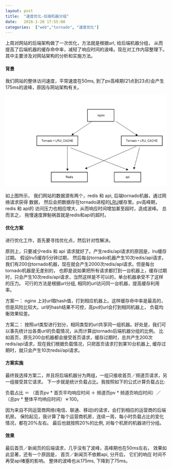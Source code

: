 ```yaml
---
layout: post
title:  "速度优化-后端机器分组"
date:   2016-1-20 17:55:00
categories:  ["web","tornado", "速度优化"]
---
```


上周对网站的后端架构做了一次优化，方法就是根据url, 给后端机器分组，
从而提高了后端机器的缓存命中率，减轻了响应时间的波峰。现在对工作内容整理下。
其中主要涉及对网站架构的分析和实施方法。

#### 背景

我们网站的整体访问速度，平常速度在50ms, 到了pv高峰期(21点到23点)会产生175ms的波峰，原因与网站架构有关。

![](/assets/pic/2016/02/site-struct.png)

如上图所示， 我们网站的数据源有两个，redis 和 api,  后端tornado机器，通过网络请求获得
数据， 然后会把数据存在tornado进程的[LRU][183fbcec]缓存里。pv高峰期， redis 和 api的
访问压力也相应增大，从而响应时间增加甚至超时，造成波峰。 总而言之， 拖慢速度罪魁祸首就是redis和api的超时。

#### 优化方案

进行优化工作，首先要寻找优化点，然后针对性解决。

原则上，只要减少redis 和 api 请求就好了。产生redis/api请求的原因是，lru缓存过期。 假设lru5缓存5分钟过期，
然后每台tornado机器产生10次redis/api请求， 我们有200台tornado机器，现在就会产生2000次redis/api请求。但是每台tornado机器是无差别的，
也即是说如果把所有请求都打到一台机器上，缓存过期时，只会产生10次redis/api请求，当然这样是不可以的，单台机器承受不了这样的压力。
可行的方法是根据url分组, 相同的url访问同一台机器，提高缓存利用率。

方案一： nginx 上对url取hash值，打到相应机器上。这样缓存命中率是最高的，但是风险比较大。url的hash结果不可控，高pv的url会打到相同机器上，
负载均衡效果较差。

方案二： 按照url类型进行划分，相同类型的url共享同一组机器。好处是，我们可以事先统计出各类url的负载情况，从而计算出tornado后端机器分组的比例。
比如首页，原先200台机器都会接受首页请求，缓存过期时，总共产生200次redis/api请求，现在我们根据负载情况，只把首页请求打到某10台机器上,
缓存过期时，就只会产生10次redsi/api请求。

#### 方案实施

最终我选择方案二，并且将后端机器分为两组，一组只接收首页／频道页请求，另一组接受其它请求。
下一步就是统计负载占比。我按照如下的公式计算负载占比:

负载占比 ＝ （首页pv * 首页平均响应时间 ＋ 频道页pv * 频道页响应时间）／（总pv * 整体平均响应时间）＊100。

因为来自不同运营商网络(电信、联通、移动)的请求，会打到相应的运营商的后端机房。
保险起见，我计算了每个运营商机房，连续一周，每小时负载占比的变化情况，都在20%左右。
最后也就按照20%的比例, 对每个机房的机器进行分组。

#### 效果

最后首页／新闻页的后端请求，几乎没有了波峰，高峰期也在50ms左右， 效果如此显著，还有一个原因是， 首页／新闻页不依赖api, 分开后， 它们的响应
时间不再受api堵塞的影响。
整体的波峰也从175ms,  下降到了75ms。


  [183fbcec]: https://en.wikipedia.org/wiki/Cache_algorithms#LRU "LRU算法"
